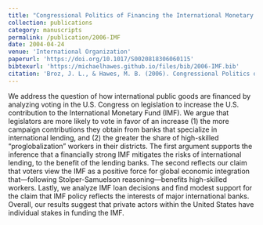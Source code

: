 ```yaml
---
title: "Congressional Politics of Financing the International Monetary Fund"
collection: publications
category: manuscripts
permalink: /publication/2006-IMF
date: 2004-04-24
venue: 'International Organization'
paperurl: 'https://doi.org/10.1017/S0020818306060115'
bibtexurl: 'https://michaelhawes.github.io/files/bib/2006-IMF.bib'
citation: 'Broz, J. L., & Hawes, M. B. (2006). Congressional Politics of Financing the International Monetary Fund. International Organization, 60(2), 367–399. doi:10.1017/S0020818306060115'
---
```

We address the question of how international public goods are financed by analyzing voting in the U.S. Congress on legislation to increase the U.S. contribution to the International Monetary Fund (IMF). We argue that legislators are more likely to vote in favor of an increase (1) the more campaign contributions they obtain from banks that specialize in international lending, and (2) the greater the share of high-skilled “proglobalization” workers in their districts. The first argument supports the inference that a financially strong IMF mitigates the risks of international lending, to the benefit of the lending banks. The second reflects our claim that voters view the IMF as a positive force for global economic integration that—following Stolper-Samuelson reasoning—benefits high-skilled workers. Lastly, we analyze IMF loan decisions and find modest support for the claim that IMF policy reflects the interests of major international banks. Overall, our results suggest that private actors within the United States have individual stakes in funding the IMF.
